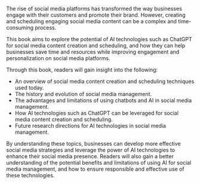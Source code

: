 
The rise of social media platforms has transformed the way businesses engage with their customers and promote their brand. However, creating and scheduling engaging social media content can be a complex and time-consuming process.

This book aims to explore the potential of AI technologies such as ChatGPT for social media content creation and scheduling, and how they can help businesses save time and resources while improving engagement and personalization on social media platforms.

Through this book, readers will gain insight into the following:

* An overview of social media content creation and scheduling techniques used today.
* The history and evolution of social media management.
* The advantages and limitations of using chatbots and AI in social media management.
* How AI technologies such as ChatGPT can be leveraged for social media content creation and scheduling.
* Future research directions for AI technologies in social media management.

By understanding these topics, businesses can develop more effective social media strategies and leverage the power of AI technologies to enhance their social media presence. Readers will also gain a better understanding of the potential benefits and limitations of using AI for social media management, and how to ensure responsible and effective use of these technologies.

